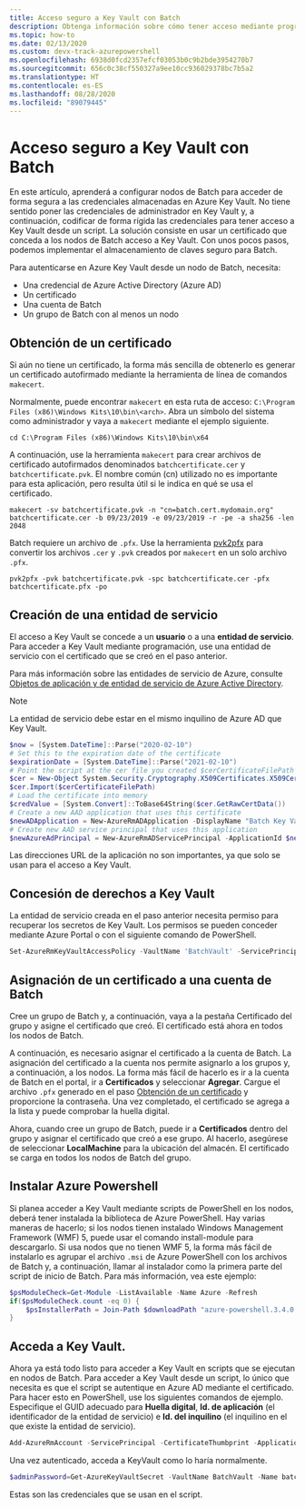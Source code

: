 ```yaml
---
title: Acceso seguro a Key Vault con Batch
description: Obtenga información sobre cómo tener acceso mediante programación a las credenciales de Key Vault mediante Azure Batch.
ms.topic: how-to
ms.date: 02/13/2020
ms.custom: devx-track-azurepowershell
ms.openlocfilehash: 6938d0fcd2357efcf03053b0c9b2bde3954270b7
ms.sourcegitcommit: 656c0c38cf550327a9ee10cc936029378bc7b5a2
ms.translationtype: HT
ms.contentlocale: es-ES
ms.lasthandoff: 08/28/2020
ms.locfileid: "89079445"
---
```

# <a name="securely-access-key-vault-with-batch"></a>Acceso seguro a Key Vault con Batch

En este artículo, aprenderá a configurar nodos de Batch para acceder de forma segura a las credenciales almacenadas en Azure Key Vault. No tiene sentido poner las credenciales de administrador en Key Vault y, a continuación, codificar de forma rígida las credenciales para tener acceso a Key Vault desde un script. La solución consiste en usar un certificado que conceda a los nodos de Batch acceso a Key Vault. Con unos pocos pasos, podemos implementar el almacenamiento de claves seguro para Batch.

Para autenticarse en Azure Key Vault desde un nodo de Batch, necesita:

- Una credencial de Azure Active Directory (Azure AD)
- Un certificado
- Una cuenta de Batch
- Un grupo de Batch con al menos un nodo

## <a name="obtain-a-certificate"></a>Obtención de un certificado

Si aún no tiene un certificado, la forma más sencilla de obtenerlo es generar un certificado autofirmado mediante la herramienta de línea de comandos `makecert`.

Normalmente, puede encontrar `makecert` en esta ruta de acceso: `C:\Program Files (x86)\Windows Kits\10\bin\<arch>`. Abra un símbolo del sistema como administrador y vaya a `makecert` mediante el ejemplo siguiente.

```console
cd C:\Program Files (x86)\Windows Kits\10\bin\x64
```

A continuación, use la herramienta `makecert` para crear archivos de certificado autofirmados denominados `batchcertificate.cer` y `batchcertificate.pvk`. El nombre común (cn) utilizado no es importante para esta aplicación, pero resulta útil si le indica en qué se usa el certificado.

```console
makecert -sv batchcertificate.pvk -n "cn=batch.cert.mydomain.org" batchcertificate.cer -b 09/23/2019 -e 09/23/2019 -r -pe -a sha256 -len 2048
```

Batch requiere un archivo de `.pfx`. Use la herramienta [pvk2pfx](/windows-hardware/drivers/devtest/pvk2pfx) para convertir los archivos `.cer` y `.pvk` creados por `makecert` en un solo archivo `.pfx`.

```console
pvk2pfx -pvk batchcertificate.pvk -spc batchcertificate.cer -pfx batchcertificate.pfx -po
```

## <a name="create-a-service-principal"></a>Creación de una entidad de servicio

El acceso a Key Vault se concede a un **usuario** o a una **entidad de servicio**. Para acceder a Key Vault mediante programación, use una entidad de servicio con el certificado que se creó en el paso anterior.

Para más información sobre las entidades de servicio de Azure, consulte [Objetos de aplicación y de entidad de servicio de Azure Active Directory](../active-directory/develop/app-objects-and-service-principals.md).

> [!NOTE]
> La entidad de servicio debe estar en el mismo inquilino de Azure AD que Key Vault.

```powershell
$now = [System.DateTime]::Parse("2020-02-10")
# Set this to the expiration date of the certificate
$expirationDate = [System.DateTime]::Parse("2021-02-10")
# Point the script at the cer file you created $cerCertificateFilePath = 'c:\temp\batchcertificate.cer'
$cer = New-Object System.Security.Cryptography.X509Certificates.X509Certificate2
$cer.Import($cerCertificateFilePath)
# Load the certificate into memory
$credValue = [System.Convert]::ToBase64String($cer.GetRawCertData())
# Create a new AAD application that uses this certificate
$newADApplication = New-AzureRmADApplication -DisplayName "Batch Key Vault Access" -HomePage "https://batch.mydomain.com" -IdentifierUris "https://batch.mydomain.com" -certValue $credValue -StartDate $now -EndDate $expirationDate
# Create new AAD service principal that uses this application
$newAzureAdPrincipal = New-AzureRmADServicePrincipal -ApplicationId $newADApplication.ApplicationId
```

Las direcciones URL de la aplicación no son importantes, ya que solo se usan para el acceso a Key Vault.

## <a name="grant-rights-to-key-vault"></a>Concesión de derechos a Key Vault

La entidad de servicio creada en el paso anterior necesita permiso para recuperar los secretos de Key Vault. Los permisos se pueden conceder mediante Azure Portal o con el siguiente comando de PowerShell.

```powershell
Set-AzureRmKeyVaultAccessPolicy -VaultName 'BatchVault' -ServicePrincipalName '"https://batch.mydomain.com' -PermissionsToSecrets 'Get'
```

## <a name="assign-a-certificate-to-a-batch-account"></a>Asignación de un certificado a una cuenta de Batch

Cree un grupo de Batch y, a continuación, vaya a la pestaña Certificado del grupo y asigne el certificado que creó. El certificado está ahora en todos los nodos de Batch.

A continuación, es necesario asignar el certificado a la cuenta de Batch. La asignación del certificado a la cuenta nos permite asignarlo a los grupos y, a continuación, a los nodos. La forma más fácil de hacerlo es ir a la cuenta de Batch en el portal, ir a **Certificados** y seleccionar **Agregar**. Cargue el archivo `.pfx` generado en el paso [Obtención de un certificado](#obtain-a-certificate) y proporcione la contraseña. Una vez completado, el certificado se agrega a la lista y puede comprobar la huella digital.

Ahora, cuando cree un grupo de Batch, puede ir a **Certificados** dentro del grupo y asignar el certificado que creó a ese grupo. Al hacerlo, asegúrese de seleccionar **LocalMachine** para la ubicación del almacén. El certificado se carga en todos los nodos de Batch del grupo.

## <a name="install-azure-powershell"></a>Instalar Azure Powershell

Si planea acceder a Key Vault mediante scripts de PowerShell en los nodos, deberá tener instalada la biblioteca de Azure PowerShell. Hay varias maneras de hacerlo; si los nodos tienen instalado Windows Management Framework (WMF) 5, puede usar el comando install-module para descargarlo. Si usa nodos que no tienen WMF 5, la forma más fácil de instalarlo es agrupar el archivo `.msi` de Azure PowerShell con los archivos de Batch y, a continuación, llamar al instalador como la primera parte del script de inicio de Batch. Para más información, vea este ejemplo:

```powershell
$psModuleCheck=Get-Module -ListAvailable -Name Azure -Refresh
if($psModuleCheck.count -eq 0) {
    $psInstallerPath = Join-Path $downloadPath "azure-powershell.3.4.0.msi" Start-Process msiexec.exe -ArgumentList /i, $psInstallerPath, /quiet -wait
}
```

## <a name="access-key-vault"></a>Acceda a Key Vault.

Ahora ya está todo listo para acceder a Key Vault en scripts que se ejecutan en nodos de Batch. Para acceder a Key Vault desde un script, lo único que necesita es que el script se autentique en Azure AD mediante el certificado. Para hacer esto en PowerShell, use los siguientes comandos de ejemplo. Especifique el GUID adecuado para **Huella digital**, **Id. de aplicación** (el identificador de la entidad de servicio) e **Id. del inquilino** (el inquilino en el que existe la entidad de servicio).

```powershell
Add-AzureRmAccount -ServicePrincipal -CertificateThumbprint -ApplicationId
```

Una vez autenticado, acceda a KeyVault como lo haría normalmente.

```powershell
$adminPassword=Get-AzureKeyVaultSecret -VaultName BatchVault -Name batchAdminPass
```

Estas son las credenciales que se usan en el script.
